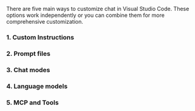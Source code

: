 There are five main ways to customize chat in Visual Studio Code. These options work independently or you can combine them for more comprehensive customization.

### 1. Custom Instructions

### 2. Prompt files

### 3. Chat modes

### 4. Language models

### 5. MCP and Tools

